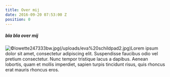 ```yaml
---
title: Over mij
date: 2016-09-20 07:53:00 Z
position: 0
---
```


##### bla bla over mij 

![©lowette247333bw.jpg](/uploads/%C2%A9lowette247333bw.jpg)(/uploads/eva%20schildpad2.jpg)Lorem ipsum dolor sit amet, consectetur adipiscing elit. Suspendisse faucibus odio vel pretium consectetur. Nunc tempor tristique lacus a dapibus. Aenean lobortis, quam et mollis imperdiet, sapien turpis tincidunt risus, quis rhoncus erat mauris rhoncus eros. 